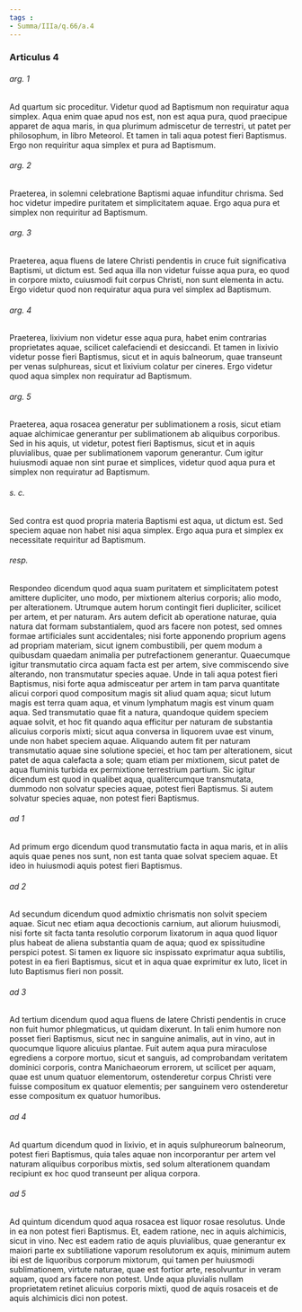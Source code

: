 ```yaml
---
tags : 
- Summa/IIIa/q.66/a.4
---
```


### Articulus 4

###### arg. 1
Ad quartum sic proceditur. Videtur quod ad Baptismum non requiratur aqua simplex. Aqua enim quae apud nos est, non est aqua pura, quod praecipue apparet de aqua maris, in qua plurimum admiscetur de terrestri, ut patet per philosophum, in libro Meteorol. Et tamen in tali aqua potest fieri Baptismus. Ergo non requiritur aqua simplex et pura ad Baptismum.

###### arg. 2
Praeterea, in solemni celebratione Baptismi aquae infunditur chrisma. Sed hoc videtur impedire puritatem et simplicitatem aquae. Ergo aqua pura et simplex non requiritur ad Baptismum.

###### arg. 3
Praeterea, aqua fluens de latere Christi pendentis in cruce fuit significativa Baptismi, ut dictum est. Sed aqua illa non videtur fuisse aqua pura, eo quod in corpore mixto, cuiusmodi fuit corpus Christi, non sunt elementa in actu. Ergo videtur quod non requiratur aqua pura vel simplex ad Baptismum.

###### arg. 4
Praeterea, lixivium non videtur esse aqua pura, habet enim contrarias proprietates aquae, scilicet calefaciendi et desiccandi. Et tamen in lixivio videtur posse fieri Baptismus, sicut et in aquis balneorum, quae transeunt per venas sulphureas, sicut et lixivium colatur per cineres. Ergo videtur quod aqua simplex non requiratur ad Baptismum.

###### arg. 5
Praeterea, aqua rosacea generatur per sublimationem a rosis, sicut etiam aquae alchimicae generantur per sublimationem ab aliquibus corporibus. Sed in his aquis, ut videtur, potest fieri Baptismus, sicut et in aquis pluvialibus, quae per sublimationem vaporum generantur. Cum igitur huiusmodi aquae non sint purae et simplices, videtur quod aqua pura et simplex non requiratur ad Baptismum.

###### s. c.
Sed contra est quod propria materia Baptismi est aqua, ut dictum est. Sed speciem aquae non habet nisi aqua simplex. Ergo aqua pura et simplex ex necessitate requiritur ad Baptismum.

###### resp.
Respondeo dicendum quod aqua suam puritatem et simplicitatem potest amittere dupliciter, uno modo, per mixtionem alterius corporis; alio modo, per alterationem. Utrumque autem horum contingit fieri dupliciter, scilicet per artem, et per naturam. Ars autem deficit ab operatione naturae, quia natura dat formam substantialem, quod ars facere non potest, sed omnes formae artificiales sunt accidentales; nisi forte apponendo proprium agens ad propriam materiam, sicut ignem combustibili, per quem modum a quibusdam quaedam animalia per putrefactionem generantur. Quaecumque igitur transmutatio circa aquam facta est per artem, sive commiscendo sive alterando, non transmutatur species aquae. Unde in tali aqua potest fieri Baptismus, nisi forte aqua admisceatur per artem in tam parva quantitate alicui corpori quod compositum magis sit aliud quam aqua; sicut lutum magis est terra quam aqua, et vinum lymphatum magis est vinum quam aqua. Sed transmutatio quae fit a natura, quandoque quidem speciem aquae solvit, et hoc fit quando aqua efficitur per naturam de substantia alicuius corporis mixti; sicut aqua conversa in liquorem uvae est vinum, unde non habet speciem aquae. Aliquando autem fit per naturam transmutatio aquae sine solutione speciei, et hoc tam per alterationem, sicut patet de aqua calefacta a sole; quam etiam per mixtionem, sicut patet de aqua fluminis turbida ex permixtione terrestrium partium. Sic igitur dicendum est quod in qualibet aqua, qualitercumque transmutata, dummodo non solvatur species aquae, potest fieri Baptismus. Si autem solvatur species aquae, non potest fieri Baptismus.

###### ad 1
Ad primum ergo dicendum quod transmutatio facta in aqua maris, et in aliis aquis quae penes nos sunt, non est tanta quae solvat speciem aquae. Et ideo in huiusmodi aquis potest fieri Baptismus.

###### ad 2
Ad secundum dicendum quod admixtio chrismatis non solvit speciem aquae. Sicut nec etiam aqua decoctionis carnium, aut aliorum huiusmodi, nisi forte sit facta tanta resolutio corporum lixatorum in aqua quod liquor plus habeat de aliena substantia quam de aqua; quod ex spissitudine perspici potest. Si tamen ex liquore sic inspissato exprimatur aqua subtilis, potest in ea fieri Baptismus, sicut et in aqua quae exprimitur ex luto, licet in luto Baptismus fieri non possit.

###### ad 3
Ad tertium dicendum quod aqua fluens de latere Christi pendentis in cruce non fuit humor phlegmaticus, ut quidam dixerunt. In tali enim humore non posset fieri Baptismus, sicut nec in sanguine animalis, aut in vino, aut in quocumque liquore alicuius plantae. Fuit autem aqua pura miraculose egrediens a corpore mortuo, sicut et sanguis, ad comprobandam veritatem dominici corporis, contra Manichaeorum errorem, ut scilicet per aquam, quae est unum quatuor elementorum, ostenderetur corpus Christi vere fuisse compositum ex quatuor elementis; per sanguinem vero ostenderetur esse compositum ex quatuor humoribus.

###### ad 4
Ad quartum dicendum quod in lixivio, et in aquis sulphureorum balneorum, potest fieri Baptismus, quia tales aquae non incorporantur per artem vel naturam aliquibus corporibus mixtis, sed solum alterationem quandam recipiunt ex hoc quod transeunt per aliqua corpora.

###### ad 5
Ad quintum dicendum quod aqua rosacea est liquor rosae resolutus. Unde in ea non potest fieri Baptismus. Et, eadem ratione, nec in aquis alchimicis, sicut in vino. Nec est eadem ratio de aquis pluvialibus, quae generantur ex maiori parte ex subtiliatione vaporum resolutorum ex aquis, minimum autem ibi est de liquoribus corporum mixtorum, qui tamen per huiusmodi sublimationem, virtute naturae, quae est fortior arte, resolvuntur in veram aquam, quod ars facere non potest. Unde aqua pluvialis nullam proprietatem retinet alicuius corporis mixti, quod de aquis rosaceis et de aquis alchimicis dici non potest.

